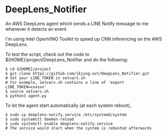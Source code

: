# DeepLens_Notifier

An AWS DeepLens agent which sends a LINE Notify message to me whenever it detects an event.

I'm using Intel OpenVINO Toolkit to speed up CNN inferencing on the AWS DeepLens.

To test the script, check out the code to ${HOME}/project/DeepLens_Notifier and do the following:

```shell
$ cd ${HOME}/project
$ git clone https://github.com/jkjung-avt/DeepLens_Notifier.git
# Set your LINE_TOKEN in setvars.sh
# For example, setvars.sh contains a line of 'export LINE_TOKEN=xxxxxx'
$ source setvars.sh
$ python3 agent.py
```

To let the agent start automatically (at each system reboot),

```shell
$ sudo cp deeplens-notify.service /etc/systemd/system
$ sudo systemctl daemon-reload
$ sudo systemctl enable deeplens-notify.service
# The service would start when the system is rebooted afterwards
```
